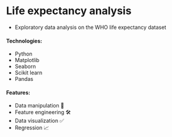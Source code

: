 # Life expectancy analysis

- Exploratory data analysis on the WHO life expectancy dataset

#### Technologies:
- Python
- Matplotlib
- Seaborn
- Scikit learn
- Pandas

#### Features:
- Data manipulation 🚧 
- Feature engineering 🛠️
- Data visualization ✅
- Regression 📈
